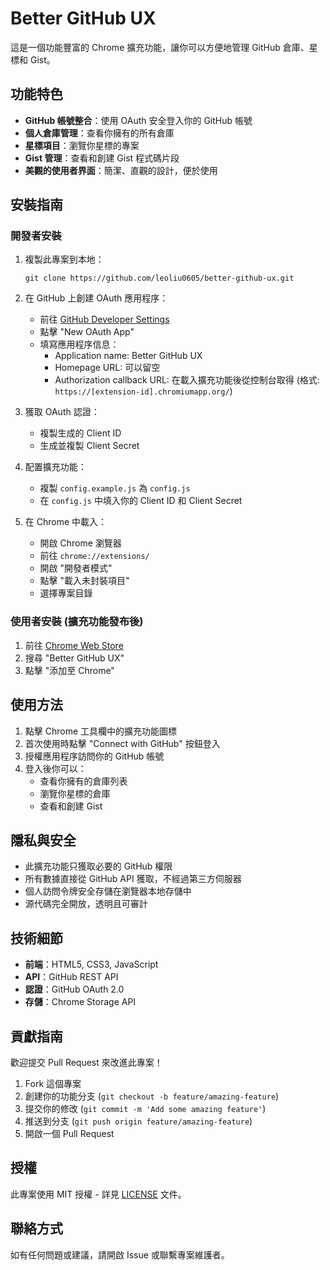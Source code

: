 # Better GitHub UX

這是一個功能豐富的 Chrome 擴充功能，讓你可以方便地管理 GitHub 倉庫、星標和 Gist。

## 功能特色

- **GitHub 帳號整合**：使用 OAuth 安全登入你的 GitHub 帳號
- **個人倉庫管理**：查看你擁有的所有倉庫
- **星標項目**：瀏覽你星標的專案
- **Gist 管理**：查看和創建 Gist 程式碼片段
- **美觀的使用者界面**：簡潔、直觀的設計，便於使用

## 安裝指南

### 開發者安裝

1. 複製此專案到本地：
   ```
   git clone https://github.com/leoliu0605/better-github-ux.git
   ```

2. 在 GitHub 上創建 OAuth 應用程序：
   - 前往 [GitHub Developer Settings](https://github.com/settings/developers)
   - 點擊 "New OAuth App"
   - 填寫應用程序信息：
     - Application name: Better GitHub UX
     - Homepage URL: 可以留空
     - Authorization callback URL: 在載入擴充功能後從控制台取得 (格式: `https://[extension-id].chromiumapp.org/`)

3. 獲取 OAuth 認證：
   - 複製生成的 Client ID
   - 生成並複製 Client Secret

4. 配置擴充功能：
   - 複製 `config.example.js` 為 `config.js`
   - 在 `config.js` 中填入你的 Client ID 和 Client Secret

5. 在 Chrome 中載入：
   - 開啟 Chrome 瀏覽器
   - 前往 `chrome://extensions/`
   - 開啟 "開發者模式"
   - 點擊 "載入未封裝項目"
   - 選擇專案目錄

### 使用者安裝 (擴充功能發布後)

1. 前往 [Chrome Web Store](https://chrome.google.com/webstore/category/extensions)
2. 搜尋 "Better GitHub UX"
3. 點擊 "添加至 Chrome"

## 使用方法

1. 點擊 Chrome 工具欄中的擴充功能圖標
2. 首次使用時點擊 "Connect with GitHub" 按鈕登入
3. 授權應用程序訪問你的 GitHub 帳號
4. 登入後你可以：
   - 查看你擁有的倉庫列表
   - 瀏覽你星標的倉庫
   - 查看和創建 Gist

## 隱私與安全

- 此擴充功能只獲取必要的 GitHub 權限
- 所有數據直接從 GitHub API 獲取，不經過第三方伺服器
- 個人訪問令牌安全存儲在瀏覽器本地存儲中
- 源代碼完全開放，透明且可審計

## 技術細節

- **前端**：HTML5, CSS3, JavaScript
- **API**：GitHub REST API
- **認證**：GitHub OAuth 2.0
- **存儲**：Chrome Storage API

## 貢獻指南

歡迎提交 Pull Request 來改進此專案！

1. Fork 這個專案
2. 創建你的功能分支 (`git checkout -b feature/amazing-feature`)
3. 提交你的修改 (`git commit -m 'Add some amazing feature'`)
4. 推送到分支 (`git push origin feature/amazing-feature`)
5. 開啟一個 Pull Request

## 授權

此專案使用 MIT 授權 - 詳見 [LICENSE](LICENSE) 文件。

## 聯絡方式

如有任何問題或建議，請開啟 Issue 或聯繫專案維護者。
